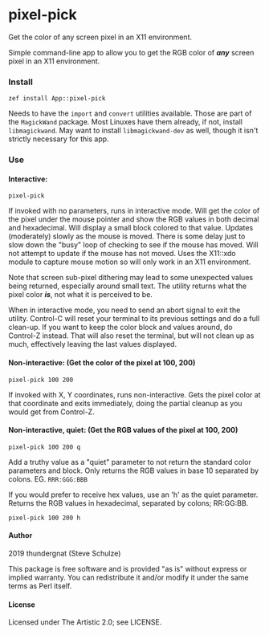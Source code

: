 # pixel-pick

Get the color of any screen pixel in an X11 environment.

Simple command-line app to allow you to get the RGB color of ___any___ screen
pixel in an X11 environment.

### Install

    zef install App::pixel-pick


Needs to have the `import` and `convert` utilities available. Those are part of
the `MagickWand` package. Most Linuxes have them already, if not, install `
libmagickwand`. May want to install `libmagickwand-dev` as well, though it isn't
strictly necessary for this app.

### Use

#### Interactive:

    pixel-pick

If invoked with no parameters, runs in interactive mode. Will get the color of
the pixel under the mouse pointer and show the RGB values in both decimal and
hexadecimal. Will display a small block colored to that value. Updates
(moderately) slowly as the mouse is moved. There is some delay just to slow down
the "busy" loop of checking to see if the mouse has moved. Will not attempt to
update if the mouse has not moved. Uses the X11::xdo module to capture mouse
motion so will only work in an X11 environment.

Note that screen sub-pixel dithering may lead to some unexpected values being
returned, especially around small text. The utility returns what the pixel color
***is***, not what it is perceived to be.

When in interactive mode, you need to send an abort signal to exit the utility.
Control-C will reset your terminal to its previous settings and do a full
clean-up. If you want to keep the color block and values around, do Control-Z
instead. That will also reset the terminal, but will not clean up as much,
effectively leaving the last values displayed.

#### Non-interactive: (Get the color of the pixel at 100, 200)

    pixel-pick 100 200

If invoked with X, Y coordinates, runs non-interactive. Gets the pixel color at
that coordinate and exits immediately, doing the partial cleanup as you would
get from Control-Z.

#### Non-interactive, quiet: (Get the RGB values of the pixel at 100, 200)

    pixel-pick 100 200 q

Add a truthy value as a "quiet" parameter to not return the standard color
parameters and block. Only returns the RGB values in base 10 separated by
colons. EG. `RRR:GGG:BBB`


If you would prefer to receive hex values, use an 'h' as the quiet parameter.
Returns the RGB values in hexadecimal, separated by colons; RR:GG:BB.

    pixel-pick 100 200 h

#### Author

2019  thundergnat (Steve Schulze)

This package is free software and is provided "as is" without express or implied
warranty. You can redistribute it and/or modify it under the same terms as Perl
itself.

#### License

Licensed under The Artistic 2.0; see LICENSE.
